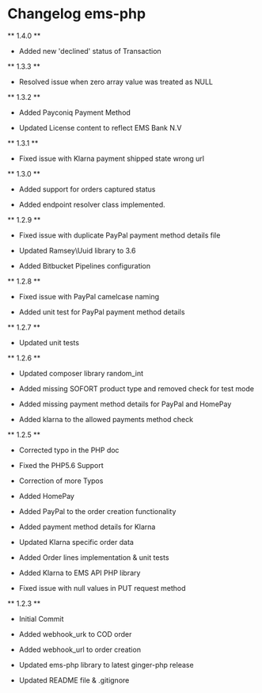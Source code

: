 # Changelog ems-php 

** 1.4.0 **

* Added new 'declined' status of Transaction


** 1.3.3 **

* Resolved issue when zero array value was treated as NULL


** 1.3.2 **

* Added Payconiq Payment Method

* Updated License content to reflect EMS Bank N.V


** 1.3.1 **

* Fixed issue with Klarna payment shipped state wrong url


** 1.3.0 **

* Added support for orders captured status

* Added endpoint resolver class implemented.


** 1.2.9 **

* Fixed issue with duplicate PayPal payment method details file

* Updated Ramsey\Uuid library to 3.6

* Added Bitbucket Pipelines configuration


** 1.2.8 **

* Fixed issue with PayPal camelcase naming

* Added unit test for PayPal payment method details 


** 1.2.7 **

* Updated unit tests


** 1.2.6 **

* Updated composer library random_int

* Added missing SOFORT product type and removed check for test mode

* Added missing payment method details for PayPal and HomePay

* Added klarna to the allowed payments method check


** 1.2.5 **

* Corrected typo in the PHP doc

* Fixed the PHP5.6 Support

* Correction of more Typos

* Added HomePay

* Added PayPal to the order creation functionality

* Added payment method details for Klarna

* Updated Klarna specific order data

* Added Order lines implementation & unit tests

* Added Klarna to EMS API PHP library

* Fixed issue with null values in PUT request method


** 1.2.3 ** 

* Initial Commit

* Added webhook_urk to COD order

* Added webhook_url to order creation

* Updated ems-php library to latest ginger-php release

* Updated README file & .gitignore